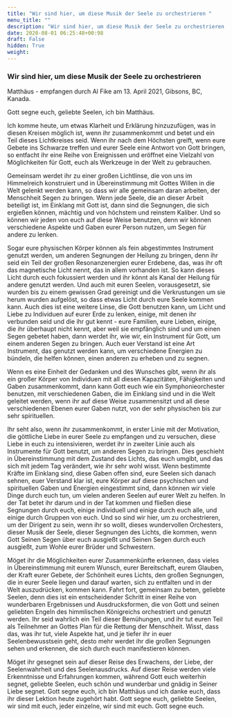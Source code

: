 ```yaml
---
title: "Wir sind hier, um diese Musik der Seele zu orchestrieren "
menu_title: ""
description: "Wir sind hier, um diese Musik der Seele zu orchestrieren "
date: 2020-08-01 06:25:48+00:98
draft: False
hidden: True
weight:
---
```

### Wir sind hier, um diese Musik der Seele zu orchestrieren

Matthäus - empfangen durch Al Fike am 13. April 2021, Gibsons, BC, Kanada.

Gott segne euch, geliebte Seelen, ich bin Matthäus.

Ich komme heute, um etwas Klarheit und Erklärung hinzuzufügen, was in diesen Kreisen möglich ist, wenn ihr zusammenkommt und betet und ein Teil dieses Lichtkreises seid. Wenn ihr nach dem Höchsten greift, wenn eure Gebete ins Schwarze treffen und eurer Seele eine Antwort von Gott bringen, so entfacht ihr eine Reihe von Ereignissen und eröffnet eine Vielzahl von Möglichkeiten für Gott, euch als Werkzeuge in der Welt zu gebrauchen.

Gemeinsam werdet ihr zu einer großen Lichtlinse, die von uns im Himmelreich konstruiert und in Übereinstimmung mit Gottes Willen in die Welt gelenkt werden kann, so dass wir alle gemeinsam daran arbeiten, der Menschheit Segen zu bringen. Wenn jede Seele, die an dieser Arbeit beteiligt ist, im Einklang mit Gott ist, dann sind die Segnungen, die sich ergießen können, mächtig und von höchstem und reinstem Kaliber. Und so können wir jeden von euch auf diese Weise benutzen, denn wir können verschiedene Aspekte und Gaben eurer Person nutzen, um Segen für andere zu lenken.

Sogar eure physischen Körper können als fein abgestimmtes Instrument genutzt werden, um anderen Segnungen der Heilung zu bringen, denn ihr seid ein Teil der großen Resonanzenergien eurer Erdebene, das, was ihr oft das magnetische Licht nennt, das in allem vorhanden ist. So kann dieses Licht durch euch fokussiert werden und ihr könnt als Kanal der Heilung für andere genutzt werden. Und auch mit euren Seelen, vorausgesetzt, sie wurden bis zu einem gewissen Grad gereinigt und die Verkrustungen um sie herum wurden aufgelöst, so dass etwas Licht durch eure Seele kommen kann. Auch dies ist eine weitere Linse, die Gott benutzen kann, um Licht und Liebe zu Individuen auf eurer Erde zu lenken, einige, mit denen ihr verbunden seid und die ihr gut kennt - eure Familien, eure Lieben, einige, die ihr überhaupt nicht kennt, aber weil sie empfänglich sind und um einen Segen gebetet haben, dann werdet ihr, wie wir, ein Instrument für Gott, um einem anderen Segen zu bringen. Auch euer Verstand ist eine Art Instrument, das genutzt werden kann, um verschiedene Energien zu bündeln, die helfen können, einen anderen zu erheben und zu segnen.

Wenn es eine Einheit der Gedanken und des Wunsches gibt, wenn ihr als ein großer Körper von Individuen mit all diesen Kapazitäten, Fähigkeiten und Gaben zusammenkommt, dann kann Gott euch wie ein Symphonieorchester benutzen, mit verschiedenen Gaben, die im Einklang sind und in die Welt geleitet werden, wenn ihr auf diese Weise zusammensitzt und all diese verschiedenen Ebenen eurer Gaben nutzt, von der sehr physischen bis zur sehr spirituellen.

Ihr seht also, wenn ihr zusammenkommt, in erster Linie mit der Motivation, die göttliche Liebe in eurer Seele zu empfangen und zu versuchen, diese Liebe in euch zu intensivieren, werdet ihr in zweiter Linie auch als Instrumente für Gott benutzt, um anderen Segen zu bringen. Dies geschieht in Übereinstimmung mit dem Zustand des Lichts, das euch umgibt, und das sich mit jedem Tag verändert, wie ihr sehr wohl wisst. Wenn bestimmte Kräfte im Einklang sind, diese Gaben offen sind, eure Seelen sich danach sehnen, euer Verstand klar ist, eure Körper auf diese psychischen und spirituellen Gaben und Energien eingestimmt sind, dann können wir viele Dinge durch euch tun, um vielen anderen Seelen auf eurer Welt zu helfen. In der Tat betet ihr darum und in der Tat kommen und fließen diese Segnungen durch euch, einige individuell und einige durch euch alle, und einige durch Gruppen von euch. Und so sind wir hier, um zu orchestrieren, um der Dirigent zu sein, wenn ihr so wollt, dieses wundervollen Orchesters, dieser Musik der Seele, dieser Segnungen des Lichts, die kommen, wenn Gott Seinen Segen über euch ausgießt und Seinen Segen durch euch ausgießt, zum Wohle eurer Brüder und Schwestern.

Möget ihr die Möglichkeiten eurer Zusammenkünfte erkennen, dass vieles in Übereinstimmung mit eurem Wunsch, eurer Bereitschaft, eurem Glauben, der Kraft eurer Gebete, der Schönheit eures Lichts, den großen Segnungen, die in eurer Seele liegen und darauf warten, sich zu entfalten und in der Welt auszudrücken, kommen kann. Fahrt fort, gemeinsam zu beten, geliebte Seelen, denn dies ist ein entscheidender Schritt in einer Reihe von wunderbaren Ergebnissen und Ausdrucksformen, die von Gott und seinen geliebten Engeln des himmlischen Königreichs orchestriert und genutzt werden. Ihr seid wahrlich ein Teil dieser Bemühungen, und ihr tut euren Teil als Teilnehmer an Gottes Plan für die Rettung der Menschheit. Wisst, dass das, was ihr tut, viele Aspekte hat, und je tiefer ihr in euer Seelenbewusstsein geht, desto mehr werdet ihr die großen Segnungen sehen und erkennen, die sich durch euch manifestieren können.

Möget ihr gesegnet sein auf dieser Reise des Erwachens, der Liebe, der Seelenwahrheit und des Seelenausdrucks. Auf dieser Reise werden viele Erkenntnisse und Erfahrungen kommen, während Gott euch weiterhin segnet, geliebte Seelen, euch schön und wunderbar und gnädig in Seiner Liebe segnet. Gott segne euch, ich bin Matthäus und ich danke euch, dass ihr dieser Lektion heute zugehört habt. Gott segne euch, geliebte Seelen, wir sind mit euch, jeder einzelne, wir sind mit euch. Gott segne euch.
